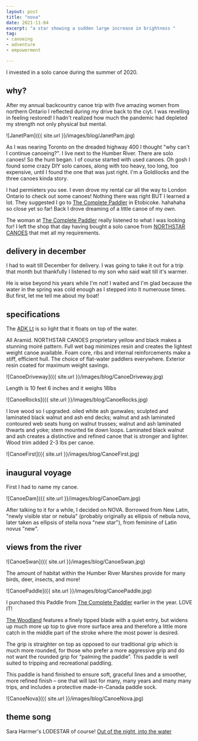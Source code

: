 ```yaml
---
layout: post
title: "nova"
date: 2021-11-04
excerpt: "a star showing a sudden large increase in brightness "
tag:
- canoeing
- adventure
- empowerment

---
```


I invested in a solo canoe during the summer of 2020. 

## why?

After my annual backcountry canoe trip with five amazing women from northern Ontario I reflected during my drive back to the ciyt. I was revelling in feeling restored! I hadn't realized how much the pandemic had depleted my strength not only physical but mental. 

![JanetPam]({{ site.url }}/images/blog/JanetPam.jpg)

As I was nearing Toronto on the dreaded highway 400 I thought "why can't I continue canoeing?". I live next to the Humber River. There are solo canoes! So the hunt began. I of course started with used canoes. Oh gosh I found some crazy DIY solo canoes, along with too heavy, too long, too expensive, until I found the one that was just right. I'm a Goldilocks and the three canoes kinda story.

 I had permieters you see. I even drove my rental car all the way to London Ontario to check out some canoes! Nothing there was right BUT I learned a lot. They suggested I go to [The Complete Paddler](https://completepaddler.ca/) in Etobicoke. hahahaha so close yet so far! Back I drove dreaming of a little canoe of my own.

The woman at [The Complete Paddler](https://completepaddler.ca/) really listened to what I was looking for! I left the shop that day having bought a solo canoe from [NORTHSTAR CANOES](https://northstarcanoes.com/) that met all my requirements.

## delivery in december

I had to wait till December for delivery. I was going to take it out for a trip that month but thankfully I listened to my son who said wait till it's warmer.

He is wise beyond his years while I'm not! I waited and I'm glad because the water in the spring was cold enough as I stepped into it numerouse times. But first, let me tell me about my boat!

## specifications

The [ADK Lt](https://northstarcanoes.com/canoe/adk-lt/) is so light that it floats on top of the water. 

All Aramid. NORTHSTAR CANOES proprietary yellow and black makes a stunning moiré pattern. Full wet bag minimizes resin and creates the lightest weight canoe available. Foam core, ribs and internal reinforcements make a stiff, efficient hull. The choice of flat-water paddlers everywhere. Exterior resin coated for maximum weight savings.

![CanoeDriveway]({{ site.url }}/images/blog/CanoeDriveway.jpg)

Length is 10 feet 6 inches and it weighs 18lbs 

![CanoeRocks]({{ site.url }}/images/blog/CanoeRocks.jpg)

I love wood so I upgraded. oiled white ash gunwales; sculpted and laminated black walnut and ash end decks; walnut and ash laminated contoured web seats hung on walnut trusses; walnut and ash laminated thwarts and yoke; stem mounted tie down loops. Laminated black walnut and ash creates a distinctive and refined canoe that is stronger and lighter. Wood trim added 2-3 lbs per canoe.

![CanoeFirst]({{ site.url }}/images/blog/CanoeFirst.jpg)

## inaugural voyage

First I had to name my canoe. 

![CanoeDam]({{ site.url }}/images/blog/CanoeDam.jpg)

After talking to it for a while, I decided on NOVA. Borrowed from New Latin, "newly visible star or nebula" (probably originally as ellipsis of nebula nova, later taken as ellipsis of stella nova "new star"), from feminine of Latin novus "new".

## views from the river

![CanoeSwan]({{ site.url }}/images/blog/CanoeSwan.jpg)

The amount of habitat within the Humber River Marshes provide for many birds, deer, insects, and more!

![CanoePaddle]({{ site.url }}/images/blog/CanoePaddle.jpg)

I purchased this Paddle from [The Complete Paddler](https://completepaddler.ca/) earlier in the year. LOVE IT! 

[The Woodland](https://completepaddler.ca/product/badger-woodland-paddle-sassafras-oiled-63/) features a finely tipped blade with a quiet entry, but widens up much more up top to give more surface area and therefore a little more catch in the middle part of the stroke where the most power is desired.

The grip is straighter on top as opposed to our traditional grip which is much more rounded, for those who prefer a more aggressive grip and do not want the rounded grip for “palming the paddle”. This paddle is well suited to tripping and recreational paddling.

This paddle is hand finished to ensure soft, graceful lines and a smoother, more refined finish – one that will last for many, many years and many many trips, and includes a protective made-in-Canada paddle sock.

![CanoeNova]({{ site.url }}/images/blog/CanoeNova.jpg)

## theme song

Sara Harmer's LODESTAR of course!
<i class="fa fa-microphone" aria-hidden="true"></i>  [Out of the night, into the water](https://youtu.be/hyMONDo3zNc)